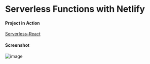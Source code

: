 # Serverless Functions with Netlify

#### Project in Action

[Serverless-React]()

#### Screenshot

![image](https://github.com/Abu-ellil/Kalbonyan-Elmarsos/assets/94858304/e7618e14-90bf-45b3-bede-884857b795f1)
